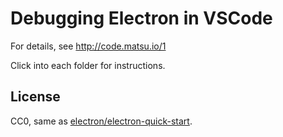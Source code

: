 # Debugging Electron in VSCode

For details, see http://code.matsu.io/1

Click into each folder for instructions.

## License

CC0, same as [electron/electron-quick-start](https://github.com/electron/electron-quick-start).